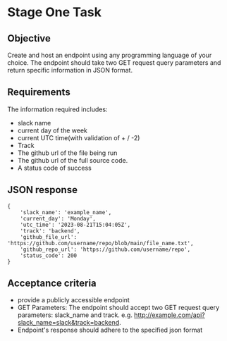 # Stage One Task

## Objective
Create and host an endpoint using any programming language of your choice. The endpoint should take two GET request query parameters and return specific information in JSON format.

## Requirements
The information required includes:
* slack name
* current day of the week
* current UTC time(with validation of + / -2)
* Track
* The github url of the file being run
* The github url of the full source code.
* A status code of success

## JSON response
```
{
    'slack_name': 'example_name',
    'current_day': 'Monday',
    'utc_time': '2023-08-21T15:04:05Z',
    'track': 'backend',
    'github_file_url': 'https://github.com/username/repo/blob/main/file_name.txt',
    'github_repo_url': 'https://github.com/username/repo',
    'status_code': 200
}
```

## Acceptance criteria
* provide a publicly accessible endpoint
* GET Parameters: The endpoint should accept two GET request query parameters: slack_name and track. e.g. http://example.com/api?slack_name=slack&track=backend.
* Endpoint's response should adhere to the specified json format
